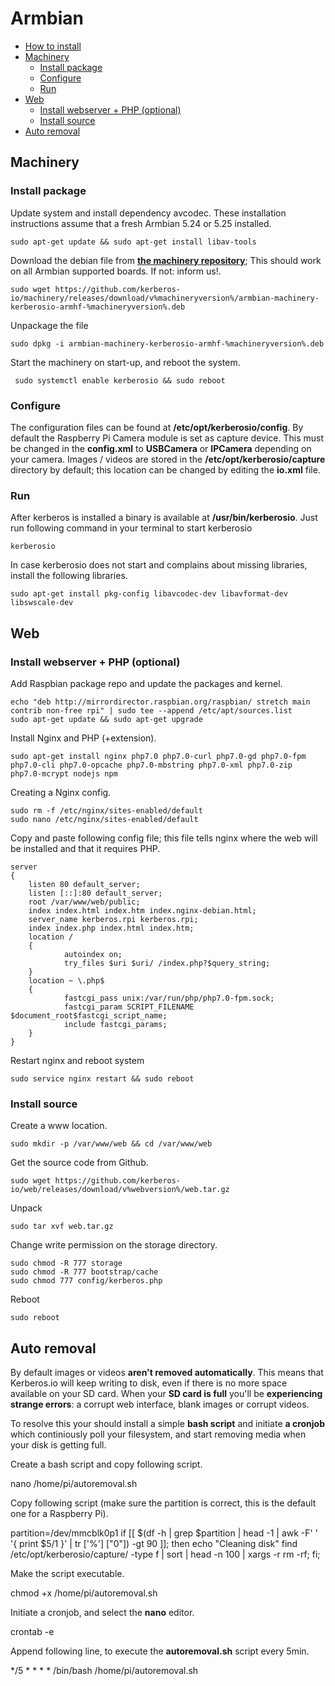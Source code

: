 # Armbian

* [How to install](#how-to-install)
* [Machinery](#machinery)
    * [Install package](#machinery-install-package)
    * [Configure](#machinery-configure)
    * [Run](#machinery-run)
* [Web](#web)
    * [Install webserver + PHP (optional)](#web-installation-webserver)
    * [Install source](#web-installation-source)
* [Auto removal](#auto-removal)


<a name="machinery"></a>
## Machinery

<a name="machinery-install-package"></a>
### Install package

Update system and install dependency avcodec. These installation instructions assume that a fresh Armbian 5.24 or 5.25 installed.

    sudo apt-get update && sudo apt-get install libav-tools

Download the debian file from [**the machinery repository**](https://github.com/kerberos-io/machinery/releases/v%machineryversion%/); This should work on all Armbian supported boards. If not: inform us!.

    sudo wget https://github.com/kerberos-io/machinery/releases/download/v%machineryversion%/armbian-machinery-kerberosio-armhf-%machineryversion%.deb

Unpackage the file

    sudo dpkg -i armbian-machinery-kerberosio-armhf-%machineryversion%.deb     

Start the machinery on start-up, and reboot the system.

     sudo systemctl enable kerberosio && sudo reboot

<a name="machinery-configure"></a>
### Configure

The configuration files can be found at **/etc/opt/kerberosio/config**. By default the Raspberry Pi Camera module is set as capture device. This must be changed in the **config.xml** to **USBCamera** or **IPCamera** depending on your camera. Images / videos are stored in the **/etc/opt/kerberosio/capture** directory by default; this location can be changed by editing the **io.xml** file.

<a name="machinery-run"></a>
### Run

After kerberos is installed a binary is available at **/usr/bin/kerberosio**. Just run following command in your terminal to start kerberosio

    kerberosio

In case kerberosio does not start and complains about missing libraries, install the following libraries.

    sudo apt-get install pkg-config libavcodec-dev libavformat-dev libswscale-dev

<a name="web"></a>
## Web

<a name="web-installation-webserver"></a>
### Install webserver + PHP (optional)

Add Raspbian package repo and update the packages and kernel.

    echo "deb http://mirrordirector.raspbian.org/raspbian/ stretch main contrib non-free rpi" | sudo tee --append /etc/apt/sources.list
    sudo apt-get update && sudo apt-get upgrade

Install Nginx and PHP (+extension).

    sudo apt-get install nginx php7.0 php7.0-curl php7.0-gd php7.0-fpm php7.0-cli php7.0-opcache php7.0-mbstring php7.0-xml php7.0-zip php7.0-mcrypt nodejs npm

Creating a Nginx config.

    sudo rm -f /etc/nginx/sites-enabled/default
    sudo nano /etc/nginx/sites-enabled/default

Copy and paste following config file; this file tells nginx where the web will be installed and that it requires PHP.

    server
    {
        listen 80 default_server;
        listen [::]:80 default_server;
        root /var/www/web/public;
        index index.html index.htm index.nginx-debian.html;
        server_name kerberos.rpi kerberos.rpi;
        index index.php index.html index.htm;
        location /
        {
                autoindex on;
                try_files $uri $uri/ /index.php?$query_string;
        }
        location ~ \.php$
        {
                fastcgi_pass unix:/var/run/php/php7.0-fpm.sock;
                fastcgi_param SCRIPT_FILENAME $document_root$fastcgi_script_name;
                include fastcgi_params;
        }
    }

Restart nginx and reboot system

    sudo service nginx restart && sudo reboot

<a name="web-installation-source"></a>
### Install source

Create a www location.

    sudo mkdir -p /var/www/web && cd /var/www/web

Get the source code from Github.

    sudo wget https://github.com/kerberos-io/web/releases/download/v%webversion%/web.tar.gz

Unpack

    sudo tar xvf web.tar.gz

Change write permission on the storage directory.

    sudo chmod -R 777 storage
    sudo chmod -R 777 bootstrap/cache
    sudo chmod 777 config/kerberos.php

Reboot

    sudo reboot

<a name="auto-removal"></a>
## Auto removal

By default images or videos **aren't removed automatically**. This means that Kerberos.io will keep writing to disk, even if there is no more space available on your SD card. When your **SD card is full** you'll be **experiencing strange errors**: a corrupt web interface, blank images or corrupt videos.

To resolve this your should install a simple **bash script** and initiate **a cronjob** which continiously poll your filesystem, and start removing media when your disk is getting full.

Create a bash script and copy following script.

  nano /home/pi/autoremoval.sh

Copy following script (make sure the partition is correct, this is the default one for a Raspberry Pi).

  partition=/dev/mmcblk0p1
  if [[ $(df -h | grep $partition | head -1 | awk -F' ' '{ print $5/1 }' | tr ['%'] ["0"]) -gt 90 ]];
  then
        echo "Cleaning disk"
        find /etc/opt/kerberosio/capture/ -type f | sort | head -n 100 | xargs -r rm -rf;
  fi;

Make the script executable.

  chmod +x /home/pi/autoremoval.sh

Initiate a cronjob, and select the **nano** editor.

  crontab -e

Append following line, to execute the **autoremoval.sh** script every 5min.

  */5 * * * * /bin/bash /home/pi/autoremoval.sh
